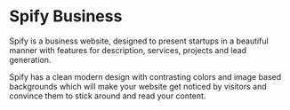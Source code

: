 # Spify Business

Spify is a business website, designed to present startups in a beautiful manner with features for description, services, projects and lead generation.

Spify has a clean modern design with contrasting colors and image based backgrounds which will make your website get noticed by visitors and convince them to stick around and read your content.